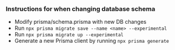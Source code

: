 ### Instructions for when changing database schema

- Modify prisma/schema.prisma with new DB changes
- Run ```npx prisma migrate save --name <name> --experimental```
- Run ```npx prisma migrate up --experimental```
- Generate a new Prisma client by running ```npx prisma generate```
